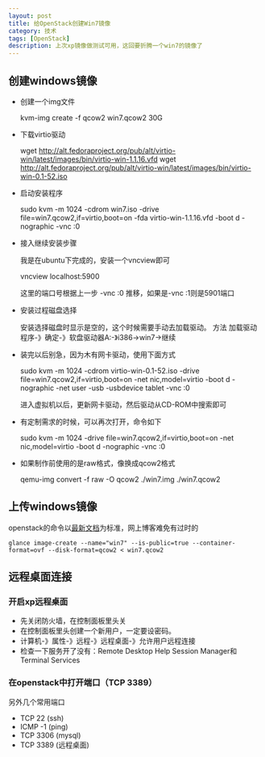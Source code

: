 ```yaml
---
layout: post
title: 给OpenStack创建Win7镜像
category: 技术
tags: [OpenStack]
description: 上次xp镜像做测试可用，这回要折腾一个win7的镜像了
---
```


## 创建windows镜像

- 创建一个img文件
  
  kvm-img create -f qcow2 win7.qcow2 30G

- 下载virtio驱动
    
  wget http://alt.fedoraproject.org/pub/alt/virtio-win/latest/images/bin/virtio-win-1.1.16.vfd
  wget http://alt.fedoraproject.org/pub/alt/virtio-win/latest/images/bin/virtio-win-0.1-52.iso

- 启动安装程序
    
  sudo kvm -m 1024 -cdrom win7.iso -drive file=win7.qcow2,if=virtio,boot=on -fda virtio-win-1.1.16.vfd -boot d -nographic -vnc :0

- 接入继续安装步骤

  我是在ubuntu下完成的，安装一个vncview即可
    
  vncview localhost:5900

  这里的端口号根据上一步 -vnc :0 推移，如果是-vnc :1则是5901端口

- 安装过程磁盘选择

  安装选择磁盘时显示是空的，这个时候需要手动去加载驱动。
  方法  加载驱动程序-》确定-》软盘驱动器A:-》i386->win7->继续

- 装完以后别急，因为木有网卡驱动，使用下面方式

  sudo kvm -m 1024 -cdrom virtio-win-0.1-52.iso -drive file=win7.qcow2,if=virtio,boot=on -net nic,model=virtio -boot d -nographic -net user -usb -usbdevice tablet -vnc :0

  进入虚拟机以后，更新网卡驱动，然后驱动从CD-ROM中搜索即可

- 有定制需求的时候，可以再次打开，命令如下

  sudo kvm -m 1024 -drive file=win7.qcow2,if=virtio,boot=on -net nic,model=virtio -boot d -nographic -vnc :0

- 如果制作前使用的是raw格式，像换成qcow2格式

  qemu-img convert -f raw -O qcow2 ./win7.img ./win7.qcow2

## 上传windows镜像
openstack的命令以[最新文档](http://docs.openstack.org/trunk/openstack-compute/admin/content/creating-a-windows-image.html)为标准，网上博客难免有过时的

    glance image-create --name="win7" --is-public=true --container-format=ovf --disk-format=qcow2 < win7.qcow2

## 远程桌面连接

### 开启xp远程桌面
- 先关闭防火墙，在控制面板里头关
- 在控制面板里头创建一个新用户，一定要设密码。
- 计算机-》属性-》远程-》远程桌面-》允许用户远程连接
- 检查一下服务开了没有：Remote Desktop Help Session Manager和Terminal Services

### 在openstack中打开端口（TCP 3389）
另外几个常用端口

- TCP 22 (ssh)
- ICMP -1 (ping)
- TCP 3306 (mysql)
- TCP 3389 (远程桌面)

